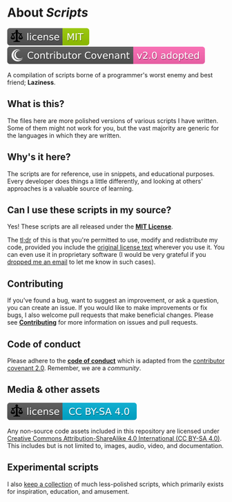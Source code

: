 # About *Scripts*

[![License][img license]][license]
[![Code of Conduct][img conduct]][conduct]

A compilation of scripts borne of a programmer's worst enemy and best friend;
__Laziness__.

## What is this?

The files here are more polished versions of various scripts I have written.
Some of them might not work for you, but the vast majority are generic for
the languages in which they are written.

## Why's it here?

The scripts are for reference, use in snippets, and educational purposes. Every
developer does things a little differently, and looking at others' approaches
is a valuable source of learning.

## Can I use these scripts in my source?

Yes! These scripts are all released under the **[MIT License][license]**.

The [tl;dr][tldr] of this is that you're permitted to use, modify and redistribute my
code, provided you include the [original license text][license] wherever you
use it. You can even use it in proprietary software (I would be very grateful
if you [dropped me an email][email] to let me know in such cases).

## Contributing

If you've found a bug, want to suggest an improvement, or ask a question, you
can create an issue. If you would like to make improvements or fix bugs, I also
welcome pull requests that make beneficial changes. Please see
**[Contributing][contrib]** for more information on issues and pull requests.

## Code of conduct

Please adhere to the [**code of conduct**][conduct] which is adapted from the
[contributor covenant 2.0][latest_conduct]. Remember, we are a *community*.

## Media & other assets

[![CC BY-SA 4.0][img ccbysa4]][ccbysa4]

Any non-source code assets included in this repository are licensed under [Creative
Commons Attribution-ShareAlike 4.0 International (CC BY-SA 4.0)][ccbysa4]. This
includes but is not limited to, images, audio, video, and documentation.

## Experimental scripts

I also [keep a collection][script_dump] of much less-polished scripts, which
primarily exists for inspiration, education, and amusement.

[license]: ./LICENSE.md "MIT License"
[conduct]: ./CODE_OF_CONDUCT.md "Code of Conduct"
[tldr]: https://en.wiktionary.org/wiki/tl;dr "Too long, didn't read"
[email]: mailto:thefreeman193@aol.co.uk "thefreeman193@aol.co.uk"
[contrib]: ./CONTRIBUTING.md "Contributing"
[latest_conduct]: https://www.contributor-covenant.org/version/2/0/code_of_conduct.html "Contributor Covenant 2.0"
[ccbysa4]: http://creativecommons.org/licenses/by-sa/4.0/ "Creative Commons Share-Alike Attribution 4.0"
[script_dump]: https://github.com/TheFreeman193/script_dump "Script Dump"
[img license]: ./BADGE_MIT.svg "MIT License"
[img ccbysa4]: ./BADGE_CCBYSA4.svg "CC BY-SA 4.0"
[img conduct]: ./CONTRIBUTING.svg "Contributor Covenant 2.0"

